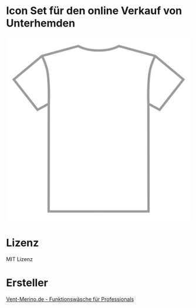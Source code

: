 # Icon Set für den online Verkauf von Unterhemden

![Superfine Merino Shirt](merino-unterhemd-rueckansicht.svg "Rückansicht Unterhemd")



# Lizenz

MIT Lizenz

# Ersteller

[Vent-Merino.de - Funktionswäsche für Professionals](https://www.vent-merino.de/?utm_source=github&utm_medium=website&utm_content=credits)
